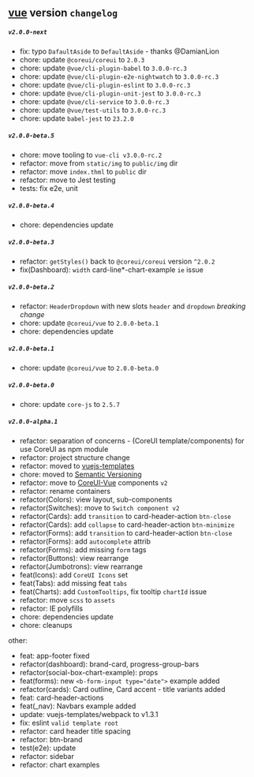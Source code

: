## [vue](./README.md) version `changelog`

##### `v2.0.0-next`
- fix: typo `DafaultAside` to `DefaultAside` - thanks @DamianLion
- chore: update `@coreui/coreui` to `2.0.3`
- chore: update `@vue/cli-plugin-babel` to `3.0.0-rc.3`
- chore: update `@vue/cli-plugin-e2e-nightwatch` to `3.0.0-rc.3`
- chore: update `@vue/cli-plugin-eslint` to `3.0.0-rc.3`
- chore: update `@vue/cli-plugin-unit-jest` to `3.0.0-rc.3`
- chore: update `@vue/cli-service` to `3.0.0-rc.3`
- chore: update `@vue/test-utils` to `3.0.0-rc.3`
- chore: update `babel-jest` to `23.2.0`     

##### `v2.0.0-beta.5`
- chore: move tooling to `vue-cli v3.0.0-rc.2`
- refactor: move from `static/img` to `public/img` dir
- refactor: move `index.thml` to `public` dir
- refactor: move to Jest testing
- tests: fix e2e, unit

##### `v2.0.0-beta.4`
- chore: dependencies update

##### `v2.0.0-beta.3`
- refactor: `getStyles()` back to `@coreui/coreui` version `^2.0.2`
- fix(Dashboard): `width` card-line*-chart-example `ie` issue

##### `v2.0.0-beta.2`
- refactor: `HeaderDropdown` with new slots `header` and `dropdown` *breaking change*
- chore: update `@coreui/vue` to `2.0.0-beta.1`
- chore: dependencies update

##### `v2.0.0-beta.1`
- chore: update `@coreui/vue` to `2.0.0-beta.0`

##### `v2.0.0-beta.0`
- chore: update `core-js` to `2.5.7`

##### `v2.0.0-alpha.1`
- refactor: separation of concerns - (CoreUI template/components) for use CoreUI as npm module
- refactor: project structure change
- refactor: moved to [vuejs-templates](http://vuejs-templates.github.io/webpack/)
- chore: moved to [Semantic Versioning](https://semver.org/)
- refactor: move to [CoreUI-Vue](https://github.com/coreui/coreui-vue) components `v2`
- refactor: rename containers
- refactor(Colors): view layout, sub-components
- refactor(Switches): move to `Switch component v2`
- refactor(Cards): add `transition` to card-header-action `btn-close`
- refactor(Cards): add `collapse` to card-header-action `btn-minimize`
- refactor(Forms): add `transition` to card-header-action `btn-close`
- refactor(Forms): add `autocomplete` attrib
- refactor(Forms): add missing `form` tags
- refactor(Buttons): view rearrange
- refactor(Jumbotrons): view rearrange  
- feat(Icons): add `CoreUI Icons` set
- feat(Tabs): add missing feat `tabs`
- feat(Charts): add `CustomTooltips`, fix tooltip `chartId` issue
- refactor: move `scss` to `assets`
- refactor: IE polyfills
- chore: dependencies update
- chore: cleanups

other:  

- feat: app-footer fixed
- refactor(dashboard): brand-card, progress-group-bars 
- refactor(social-box-chart-example): props
- feat(forms): new `<b-form-input type="date">` example added
- refactor(cards): Card outline, Card accent - title variants added
- feat: card-header-actions
- feat(_nav): Navbars example added
- update: vuejs-templates/webpack to v1.3.1
- fix: eslint `valid template root`
- refactor: card header title spacing
- refactor: btn-brand 
- test(e2e): update
- refactor: sidebar
- refactor: chart examples 
